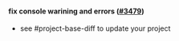 #### fix console warining and errors ([#3479](https://github.com/shopsys/shopsys/pull/3479))

-   see #project-base-diff to update your project
